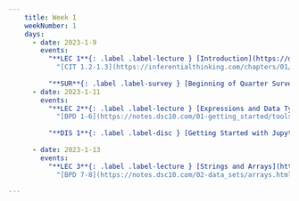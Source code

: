 ```yaml
---
    title: Week 1
    weekNumber: 1
    days:
      - date: 2023-1-9
        events:
          "**LEC 1**{: .label .label-lecture } [Introduction](https://datahub.ucsd.edu/hub/user-redirect/git-pull?repo=https%3A%2F%2Fgithub.com%2Fdsc-courses%2Fdsc10-2023-wi&urlpath=tree%2Fdsc10-2023-wi%2Flectures%2Flec01%2Flec01.ipynb&branch=main) - **REMOTE** ([Zoom link](https://ucsd.zoom.us/j/97623586285)) [✏️](resources/lectures/lec01/lec01.html) [Watch 🎥](https://youtu.be/uP4pZsEhClw)":
            "[CIT 1.2-1.3](https://inferentialthinking.com/chapters/01/2/why-data-science.html)"
                
          "**SUR**{: .label .label-survey } [Beginning of Quarter Survey](https://forms.gle/BFrjfmrRE1CqdjKa8)":
      - date: 2023-1-11
        events:
          "**LEC 2**{: .label .label-lecture } [Expressions and Data Types](http://datahub.ucsd.edu/user-redirect/git-sync?repo=https://github.com/dsc-courses/dsc10-2023-wi&subPath=lectures/lec02/lec02.ipynb) - **REMOTE** ([Zoom link](https://ucsd.zoom.us/j/97623586285)) [✏️](resources/lectures/lec02/lec02.html) [Watch 🎥](https://youtu.be/jeS9A3bihL0)":
            "[BPD 1-6](https://notes.dsc10.com/01-getting_started/tools.html)"
            
          "**DIS 1**{: .label .label-disc } [Getting Started with Jupyter Notebooks](http://datahub.ucsd.edu/user-redirect/git-sync?repo=https://github.com/dsc-courses/dsc10-2023-wi&subPath=discussion/disc01.ipynb) - [Dasha 🎥](https://podcast.ucsd.edu/watch/wi23/dsc10_d00/kaltura), [Dylan 🎥](https://podcast.ucsd.edu/watch/wi23/dsc10_a00/kaltura) ":
                
      - date: 2023-1-13
        events:
          "**LEC 3**{: .label .label-lecture } [Strings and Arrays](http://datahub.ucsd.edu/user-redirect/git-sync?repo=https://github.com/dsc-courses/dsc10-2023-wi&subPath=lectures/lec03/lec03.ipynb) - **REMOTE** ([Zoom link](https://ucsd.zoom.us/j/97623586285)) [✏️](resources/lectures/lec03/lec03.html) [Watch 🎥](https://youtu.be/hqs1pJNxOy0) ([Extra video with solution to lottery problem](https://www.youtube.com/watch?v=w_witptT6Ts))":
            "[BPD 7-8](https://notes.dsc10.com/02-data_sets/arrays.html)"
                
---
```

